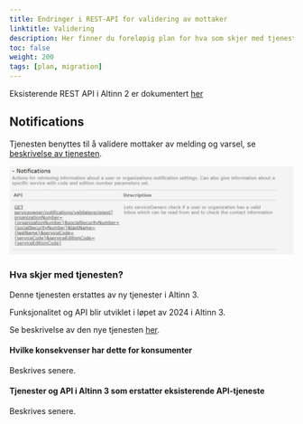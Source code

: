 ```yaml
---
title: Endringer i REST-API for validering av mottaker
linktitle: Validering
description: Her finner du foreløpig plan for hva som skjer med tjenester for validering av mottaker via REST API for tjenesteeiere i overgangen mellom Altinn 2 og Altinn 3. Planen vil bli endret underveis. 
toc: false
weight: 200
tags: [plan, migration]
---
```


Eksisterende REST API i Altinn 2 er dokumentert [her](https://www.altinn.no/api/serviceowner/help)

## Notifications
Tjenesten benyttes til å validere mottaker av melding og varsel, se [beskrivelse av tjenesten](https://altinn.github.io/docs/api/tjenesteeiere/rest/kontaktinformasjon/). 

![NOTIFICATIONS REST-api for tjenesteeiere](notifications.jpg "Notifications-tjenesten")

### Hva skjer med tjenesten?
Denne tjenesten erstattes av ny tjenester i Altinn 3.

Funksjonalitet og API blir utviklet i løpet av 2024 i Altinn 3.

Se beskrivelse av den nye tjenesten [her](https://docs.altinn.studio/notifications/). 

#### Hvilke konsekvenser har dette for konsumenter
Beskrives senere. 

#### Tjenester og API i Altinn 3 som erstatter eksisterende API-tjeneste
Beskrives senere. 